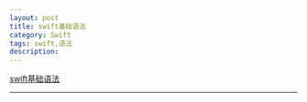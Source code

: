 ```yaml
---
layout: post
title: swift基础语法
category: Swift
tags: swift,语法
description: 
---
```



[swift基础语法](https://www.runoob.com/swift/swift-tutorial.html)


---
